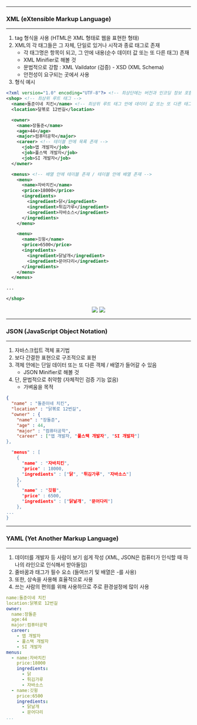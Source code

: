 -----
### XML (eXtensible Markup Language)
-----
1. tag 형식을 사용 (HTML은 XML 형태로 웹을 표현한 형태)
2. XML의 각 태그들은 그 자체, 단일로 있거나 시작과 종료 태그로 존재
   - 각 태그명은 항목이 되고, 그 안에 내용(순수 데이터 값 또는 또 다른 태그) 존재
   - XML Minifier로 해볼 것
   - 문법적으로 강함 : XML Vaildator (검증) - XSD (XML Schema)
   - 안전성이 요구되는 곳에서 사용
3. 형식 예시
```xml
<?xml version="1.0" encoding="UTF-8"?> <!-- 최상단에는 버전과 인코딩 정보 포함 -->
<shop> <!-- 최상위 루트 태그 -->
  <name>돌준이네 치킨</name> <!-- 최상위 루트 태그 안에 데이터 값 또는 또 다른 태그 존재 -->
  <location>달볶로 12번길</location>

  <owner>
    <name>장돌준</name>
    <age>44</age>
    <major>컴퓨터공학</major>
    <career> <!-- 테이블 안에 목록 존재 -->
      <job>앱 개발자</job>
      <job>풀스택 개발자</job>
      <job>SI 개발자</job>
  </owner>

  <menus> <!-- 배열 안에 테이블 존재 / 테이블 안에 배열 존재 -->
    <menu>
      <name>자바치킨</name>
      <price>18000</price>
      <ingredients>
        <ingredient>닭</ingredient>
        <ingredient>튀김가루</ingredient>
        <ingredient>자바소스</ingredient>
      </ingredients>
    </menu>

    <menu>
      <name>깃윙</name>
      <price>6500</price>
      <ingredients>
        <ingredient>닭날개</ingredient>
        <ingredient>문어다리</ingredient>
      </ingredients>
    </menu>
  </menus>

...

</shop>
```
<div align="center">
<img src="https://github.com/sooyounghan/JavaScript/assets/34672301/8b0e6745-7202-414b-b0ac-b6648e867eec">
<img src="https://github.com/sooyounghan/JavaScript/assets/34672301/d8f2d5b5-9e3e-4447-bbfd-f67f386a16fe">
</div>

-----
### JSON (JavaScript Object Notation)
-----
1. 자바스크립트 객체 표기법
2. 보다 간결한 표현으로 구조적으로 표현
3. 객체 안에는 단일 데이터 또는 또 다른 객체 / 배열가 들어갈 수 있음
   - JSON Minifier로 해볼 것
4. 단, 문법적으로 취약함 (자체적인 검증 기능 없음)
   - 가벼움을 목적
```json
{
  "name" : "돌준이네 치킨",
  "location" : "닭볶로 12번길",
  "owner" : {
    "name" : "장돌준",
    "age" : 44,
    "major" : "컴퓨터공학",
    "career" : ["앱 개발자, "풀스택 개발자", "SI 개발자"]
},

  "menus" : [
    {
      "name" : "자바치킨",
      "price" : 18000,
      "ingredients" : ["닭", "튀김가루", "자바소스"]
    },
    {
      "name" : "깃윙",
      "price" : 6500,
      "ingredients" : ["닭날개", "문어다리"]
    },
...
}
```

-----
### YAML (Yet Another Markup Language)
-----
1. 데이터를 개발자 등 사람이 보기 쉽게 작성 (XML, JSON은 컴퓨터가 인식할 때 하나의 라인으로 인식해서 받아들임)
2. 줄바꿈과 태그가 필수 요소 (들여쓰기 및 배열은 -를 사용)
3. 또한, 상속을 사용해 효율적으로 사용
4. 쓰는 사람의 편의를 위해 사용하므로 주로 환경설정에 많이 사용

```yml
name:돌준이네 치킨
location:닭볶로 12번길
owner:
  name:장돌준
  age:44
  major:컴퓨터공학
  career:
    - 앱 개발자
    - 풀스택 개발자
    - SI 개발자
menus:
  - name:자바치킨
    price:18000
    ingredients:
      - 닭
      - 튀김가루
      - 자바소스
  - name:깃윙
    price:6500
    ingredients:
      - 닭날개
      - 문어다리
...
```
 
